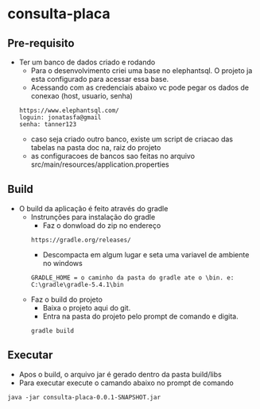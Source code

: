 # consulta-placa

## Pre-requisito
- Ter um banco de dados criado e rodando
    - Para o desenvolvimento criei uma base no elephantsql. O projeto ja esta configurado para acessar essa base.
    - Acessando com as credenciais abaixo vc pode pegar os dados de conexao (host, usuario, senha)
    ```
    https://www.elephantsql.com/
    loguin: jonatasfa@gmail
    senha: tanner123
    ```
    - caso seja criado outro banco, existe um script de criacao das tabelas na pasta doc na, raiz do projeto
    - as configuracoes de bancos sao feitas no arquivo src/main/resources/application.properties

## Build
- O build da aplicação é feito através do gradle
    - Instrunções para instalação do gradle
        - Faz o donwload do zip no endereço
        ```
        https://gradle.org/releases/
        ```
        - Descompacta em algum lugar e seta uma variavel de ambiente no windows
        ```
        GRADLE_HOME = o caminho da pasta do gradle ate o \bin. e: C:\gradle\gradle-5.4.1\bin
        ```
    - Faz o build do projeto
        - Baixa o projeto aqui do git.
        - Entra na pasta do projeto pelo prompt de comando e digita. 
        ```
        gradle build
        ```

## Executar
- Apos o build, o arquivo jar é gerado dentro da pasta build/libs
- Para executar execute o camando abaixo no prompt de comando
```
java -jar consulta-placa-0.0.1-SNAPSHOT.jar
